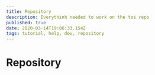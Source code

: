 ```yaml
---
title: Repository
description: Everythinh needed to work on the tos repo
published: true
date: 2020-03-14T19:06:33.154Z
tags: tutorial, help, dev, repository
---
```


# Repository

